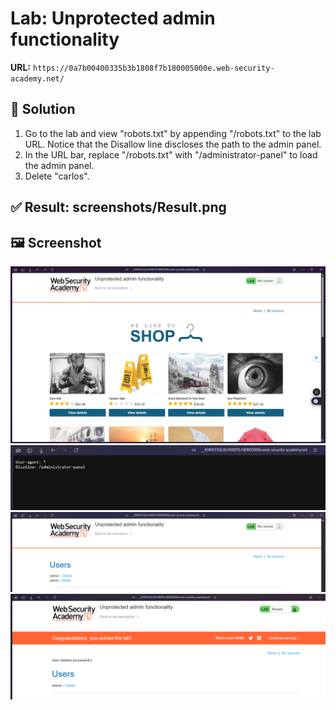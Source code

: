 # Lab: Unprotected admin functionality

**URL:** `https://0a7b00400335b3b1808f7b180005000e.web-security-academy.net/`

## 🔎 Solution
1. Go to the lab and view "robots.txt" by appending "/robots.txt" to the lab URL. Notice that the Disallow line discloses the path to the admin panel.
2. In the URL bar, replace "/robots.txt" with "/administrator-panel" to load the admin panel.
3. Delete "carlos".

## ✅ Result: screenshots/Result.png

## 🖼️ Screenshot
![HomePage](screenshots/HomePage.png)
![Step 1](screenshots/Step1.png)
![Step 2](screenshots/Step2.png)
![Step 3 and Result](screenshots/Result.png)